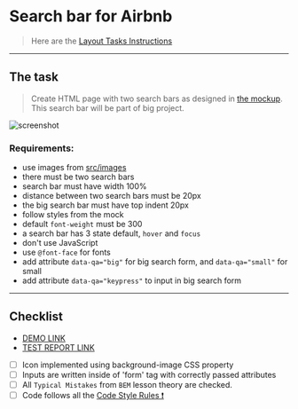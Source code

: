 # Search bar for Airbnb

> Here are
> the [Layout Tasks Instructions](https://mate-academy.github.io/layout_task-guideline/#how-to-solve-the-layout-tasks-on-github)
___

## The task

> Create HTML page with two search bars as designed
> in [the mockup](https://www.figma.com/file/kf3AWulK9elrNk34wtpjPw/Airbnb-Search-bar?node-id=0%3A1). This search bar will
> be part of big project.

![screenshot](./references/search-bar-example.png)

### Requirements:

- use images from [src/images](src/images)
- there must be two search bars
- search bar must have width 100%
- distance between two search bars must be 20px
- the big search bar must have top indent 20px
- follow styles from the mock
- default `font-weight` must be 300
- a search bar has 3 state default, `hover` and `focus`
- don't use JavaScript
- use `@font-face` for fonts
- add attribute `data-qa="big"` for big search form, and `data-qa="small"` for small
- add attribute `data-qa="keypress"` to input in big search form

---

## Checklist

- [DEMO LINK](https://AndrewEdgers.github.io/layout_search-bar-airbnb/)
- [TEST REPORT LINK](https://AndrewEdgers.github.io/layout_search-bar-airbnb/report/html_report/)

- [ ] Icon implemented using background-image CSS property
- [ ] Inputs are written inside of 'form' tag with correctly passed attributes
- [ ] All `Typical Mistakes` from `BEM` lesson theory are checked.
- [ ] Code follows all the [Code Style Rules ❗️](./checklist.md)
